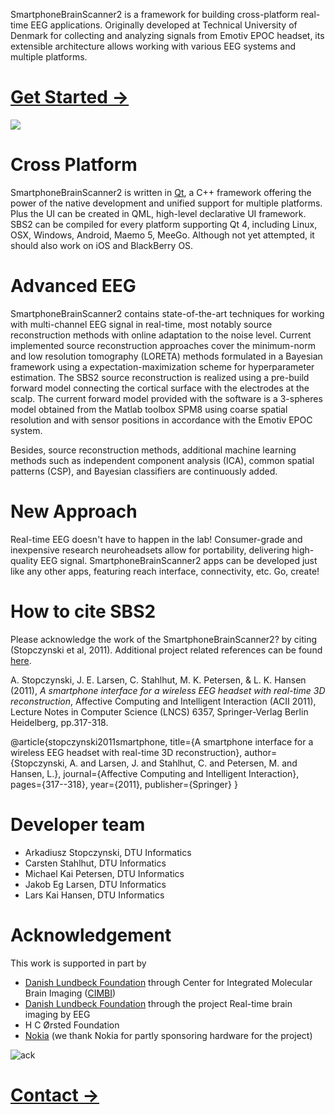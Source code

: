 SmartphoneBrainScanner2 is a framework for building cross-platform real-time EEG applications. Originally developed at Technical University of Denmark for collecting and analyzing signals from Emotiv EPOC headset, its extensible architecture allows working with various EEG systems and multiple platforms.

# [Get Started →](http://code.google.com/p/smartphonebrainscanner2/wiki/GettingStarted)


![](http://web.smartphonebrainscanner2.googlecode.com/git/brain_background.jpg)

# Cross Platform
SmartphoneBrainScanner2 is written in [Qt](http://qt.digia.com/), a C++ framework offering the power of the native development and unified support for multiple platforms. Plus the UI can be created in QML, high-level declarative UI framework. 
SBS2 can be compiled for every platform supporting Qt 4, including Linux, OSX, Windows, Android, Maemo 5, MeeGo. Although not yet attempted, it should also work on iOS and BlackBerry OS.

# Advanced EEG
SmartphoneBrainScanner2 contains state-of-the-art techniques for working with multi-channel EEG signal in real-time, most notably source reconstruction methods with online adaptation to the noise level. Current implemented source reconstruction approaches cover the minimum-norm and low resolution tomography (LORETA) methods formulated in a Bayesian framework using a expectation-maximization scheme for hyperparameter estimation.
The SBS2 source reconstruction is realized using a pre-build forward model connecting the cortical surface with the electrodes at the scalp. The current forward model provided with the software is a 3-spheres model obtained from the Matlab toolbox SPM8 using coarse spatial resolution and with sensor positions in accordance with the Emotiv EPOC system.

Besides, source reconstruction methods, additional machine learning methods such as independent component analysis (ICA), common spatial patterns (CSP), and Bayesian classifiers are continuously added. 

# New Approach
Real-time EEG doesn't have to happen in the lab! Consumer-grade and inexpensive research neuroheadsets allow for portability, delivering high-quality EEG signal. SmartphoneBrainScanner2 apps can be developed just like any other apps, featuring reach interface, connectivity, etc. Go, create!

# How to cite SBS2
Please acknowledge the work of the SmartphoneBrainScanner2? by citing (Stopczynski et al, 2011). Additional project related references can be found [here](http://code.google.com/p/smartphonebrainscanner2/wiki/References).

A. Stopczynski, J. E. Larsen, C. Stahlhut, M. K. Petersen, & L. K. Hansen (2011), _A smartphone interface for a wireless EEG headset with real-time 3D reconstruction_, Affective Computing and Intelligent Interaction (ACII 2011), Lecture Notes in Computer Science (LNCS) 6357, Springer-Verlag Berlin Heidelberg, pp.317-318.

@article{stopczynski2011smartphone,
  title={A smartphone interface for a wireless EEG headset with real-time 3D reconstruction},
  author={Stopczynski, A. and Larsen, J. and Stahlhut, C. and Petersen, M. and Hansen, L.},
  journal={Affective Computing and Intelligent Interaction},
  pages={317--318},
  year={2011},
  publisher={Springer}
}

# Developer team
* Arkadiusz Stopczynski, DTU Informatics
* Carsten Stahlhut, DTU Informatics
* Michael Kai Petersen, DTU Informatics
* Jakob Eg Larsen, DTU Informatics
* Lars Kai Hansen, DTU Informatics


# Acknowledgement
This work is supported in part by
* [Danish Lundbeck Foundation](http://www.lundbeckfonden.dk/Frontpage.20.aspx) through Center for Integrated Molecular Brain Imaging ([CIMBI](http://www.cimbi.dk/))
* [Danish Lundbeck Foundation](http://www.lundbeckfonden.dk/Frontpage.20.aspx) through the project Real-time brain imaging by EEG
* H C Ørsted Foundation
* [Nokia](http://www.nokia.com) (we thank Nokia for partly sponsoring hardware for the project) 

![ack](http://web.smartphonebrainscanner2.googlecode.com/git/acknowledgement.png)

# [Contact →](http://code.google.com/p/smartphonebrainscanner2/wiki/Contact)
